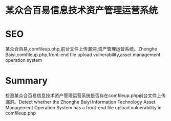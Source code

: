 # 某众合百易信息技术资产管理运营系统
# SEO
某众合百易,comfileup.php,前台文件上传漏洞,资产管理运营系统。Zhonghe Baiyi,comfileup.php,front-end file upload vulnerability,asset management operation system
# Summary
检测某众合百易信息技术资产管理运营系统是否存在comfileup.php前台文件上传漏洞。Detect whether the Zhonghe Baiyi Information Technology Asset Management Operation System has a front-end file upload vulnerability in comfileup.php
